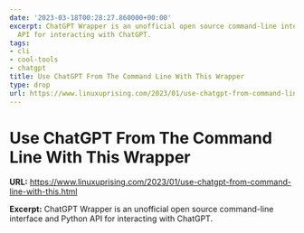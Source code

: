 ```yaml
---
date: '2023-03-18T00:28:27.860000+00:00'
excerpt: ChatGPT Wrapper is an unofficial open source command-line interface and Python
  API for interacting with ChatGPT.
tags:
- cli
- cool-tools
- chatgpt
title: Use ChatGPT From The Command Line With This Wrapper
type: drop
url: https://www.linuxuprising.com/2023/01/use-chatgpt-from-command-line-with-this.html
---
```


# Use ChatGPT From The Command Line With This Wrapper

**URL:** https://www.linuxuprising.com/2023/01/use-chatgpt-from-command-line-with-this.html

**Excerpt:** ChatGPT Wrapper is an unofficial open source command-line interface and Python API for interacting with ChatGPT.

